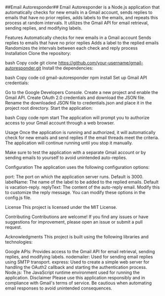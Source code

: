 ##Email Autoresponder##
Email Autoresponder is a Node.js application that automatically checks for new emails in a Gmail account, sends replies to emails that have no prior replies, adds labels to the emails, and repeats this process at random intervals. It utilizes the Gmail API for email retrieval, sending replies, and modifying labels.

Features
Automatically checks for new emails in a Gmail account
Sends replies to emails that have no prior replies
Adds a label to the replied emails
Randomizes the intervals between each check and reply process
Installation
Clone the repository:

bash
Copy code
git clone https://github.com/your-username/gmail-autoresponder.git
Install the dependencies:

bash
Copy code
cd gmail-autoresponder
npm install
Set up Gmail API credentials:

Go to the Google Developers Console.
Create a new project and enable the Gmail API.
Create OAuth 2.0 credentials and download the JSON file.
Rename the downloaded JSON file to credentials.json and place it in the project root directory.
Start the application:

bash
Copy code
npm start
The application will prompt you to authorize access to your Gmail account through a web browser.

Usage
Once the application is running and authorized, it will automatically check for new emails and send replies if the email threads meet the criteria. The application will continue running until you stop it manually.

Make sure to test the application with a separate Gmail account or by sending emails to yourself to avoid unintended auto-replies.

Configuration
The application uses the following configuration options:

port: The port on which the application server runs. Default is 3000.
labelName: The name of the label to be added to the replied emails. Default is vacation-reply.
replyText: The content of the auto-reply email. Modify this to customize the reply message.
You can modify these options in the config.js file.

License
This project is licensed under the MIT License.

Contributing
Contributions are welcome! If you find any issues or have suggestions for improvement, please open an issue or submit a pull request.

Acknowledgments
This project is built using the following libraries and technologies:

Google APIs: Provides access to the Gmail API for email retrieval, sending replies, and modifying labels.
nodemailer: Used for sending email replies using SMTP transport.
express: Used to create a simple web server for handling the OAuth2 callback and starting the authentication process.
Node.js: The JavaScript runtime environment used for running the application.
Disclaimer
Please use this application responsibly and in compliance with Gmail's terms of service. Be cautious when automating email responses to avoid unintended consequences.
